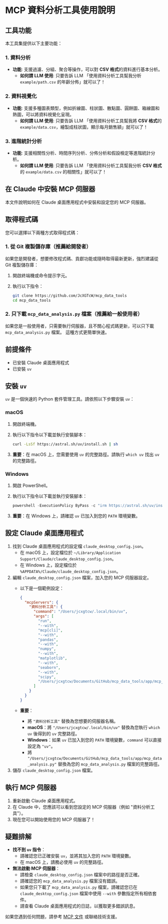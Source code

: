 # MCP 資料分析工具使用說明

## 工具功能

本工具集提供以下主要功能：

### 1. 資料分析

*   **功能**: 支援過濾、分組、聚合等操作，可以對 **CSV 格式**的資料進行基本分析。
    *   **如何請 LLM 使用**: 只要告訴 LLM 「使用資料分析工具幫我分析 `example/path.csv` 的年齡分佈」就可以了！

### 2. 資料視覺化

*   **功能**: 支援多種圖表類型，例如折線圖、柱狀圖、散點圖、圓餅圖、箱線圖和熱圖，可以將資料視覺化呈現。
    *   **如何請 LLM 使用**: 只要告訴 LLM 「使用資料分析工具幫我將 **CSV 格式**的 `example/data.csv`，繪製成柱狀圖，顯示每月銷售額」就可以了！

### 3. 進階統計分析

*   **功能**: 支援相關性分析、時間序列分析、分佈分析和假設檢定等進階統計分析。
    *   **如何請 LLM 使用**: 只要告訴 LLM 「使用資料分析工具幫我分析 **CSV 格式**的 `example/data.csv` 的相關性」就可以了！

## 在 Claude 中安裝 MCP 伺服器

本文件說明如何在 Claude 桌面應用程式中安裝和設定您的 MCP 伺服器。

## 取得程式碼

您可以選擇以下兩種方式取得程式碼：

### 1. 從 Git 複製儲存庫（推薦給開發者）

如果您是開發者，想要修改程式碼、貢獻功能或隨時取得最新更新，強烈建議從 Git 複製儲存庫：

1.  開啟終端機或命令提示字元。
2.  執行以下指令：

    ```bash
    git clone https://github.com/JcXGTcW/mcp_data_tools
    cd mcp_data_tools
    ```

### 2. 只下載 `mcp_data_analysis.py` 檔案（推薦給一般使用者）

如果您是一般使用者，只需要執行伺服器，且不關心程式碼更新，可以只下載 `mcp_data_analysis.py` 檔案。
這種方式更簡單快速。

## 前提條件

*   已安裝 Claude 桌面應用程式
*   已安裝 `uv`

## 安裝 `uv`

`uv` 是一個快速的 Python 套件管理工具。請依照以下步驟安裝 `uv`：

### macOS

1.  開啟終端機。
2.  執行以下指令以下載並執行安裝腳本：

    ```bash
    curl -LsSf https://astral.sh/uv/install.sh | sh
    ```

3.  **重要**：在 macOS 上，您需要使用 `uv` 的完整路徑。請執行 `which uv` 找出 `uv` 的完整路徑。

### Windows

1.  開啟 PowerShell。
2.  執行以下指令以下載並執行安裝腳本：

    ```powershell
    powershell -ExecutionPolicy ByPass -c "irm https://astral.sh/uv/install.ps1 | iex"
    ```

3.  **重要**：在 Windows 上，請確認 `uv` 已加入到您的 `PATH` 環境變數。

## 設定 Claude 桌面應用程式

1.  找到 Claude 桌面應用程式的設定檔 `claude_desktop_config.json`。
    *   在 macOS 上，設定檔位於 `~/Library/Application Support/Claude/claude_desktop_config.json`。
    *   在 Windows 上，設定檔位於 `%APPDATA%/Claude/claude_desktop_config.json`。
2.  編輯 `claude_desktop_config.json` 檔案，加入您的 MCP 伺服器設定。
    *   以下是一個範例設定：

        ```json
        {
          "mcpServers": {
            "資料分析工具": {
              "command": "/Users/jcxgtcw/.local/bin/uv",
              "args": [
                "run",
                "--with",
                "mcp[cli]",
                "--with",
                "pandas",
                "--with",
                "numpy",
                "--with",
                "matplotlib",
                "--with",
                "seaborn",
                "--with",
                "scipy",
                "/Users/jcxgtcw/Documents/GitHub/mcp_data_tools/app/mcp_data_analysis.py"
              ]
            }
          }
        }
        ```

    *   **重要**：
        *   將 `"資料分析工具"` 替換為您想要的伺服器名稱。
        *   **macOS**：將 `"/Users/jcxgtcw/.local/bin/uv"` 替換為您執行 `which uv` 後得到的 `uv` 完整路徑。
        *   **Windows**：如果 `uv` 已加入到您的 `PATH` 環境變數，`command` 可以直接設定為 `"uv"`。
        *   將 `"/Users/jcxgtcw/Documents/GitHub/mcp_data_tools/app/mcp_data_analysis.py"` 替換為您的 `mcp_data_analysis.py` 檔案的完整路徑。
3.  儲存 `claude_desktop_config.json` 檔案。

## 執行 MCP 伺服器

1.  重新啟動 Claude 桌面應用程式。
2.  在 Claude 中，您應該可以看到您設定的 MCP 伺服器（例如 "資料分析工具"）。
3.  現在您可以開始使用您的 MCP 伺服器了！

## 疑難排解

*   **找不到 `uv` 指令**：
    *   請確認您已正確安裝 `uv`，並將其加入您的 `PATH` 環境變數。
    *   在 macOS 上，請務必使用 `uv` 的完整路徑。
*   **無法啟動 MCP 伺服器**：
    *   請檢查 `claude_desktop_config.json` 檔案中的路徑是否正確。
    *   請確認您的 `mcp_data_analysis.py` 檔案沒有錯誤。
    *   如果您只下載了 `mcp_data_analysis.py` 檔案，請確認您已在 `claude_desktop_config.json` 檔案中使用 `--with` 參數指定所有相依套件。
    *   請查看 Claude 桌面應用程式的日誌，以獲取更多錯誤訊息。

如果您遇到任何問題，請參考 [MCP 文件](https://modelcontextprotocol.io/) 或聯絡技術支援。